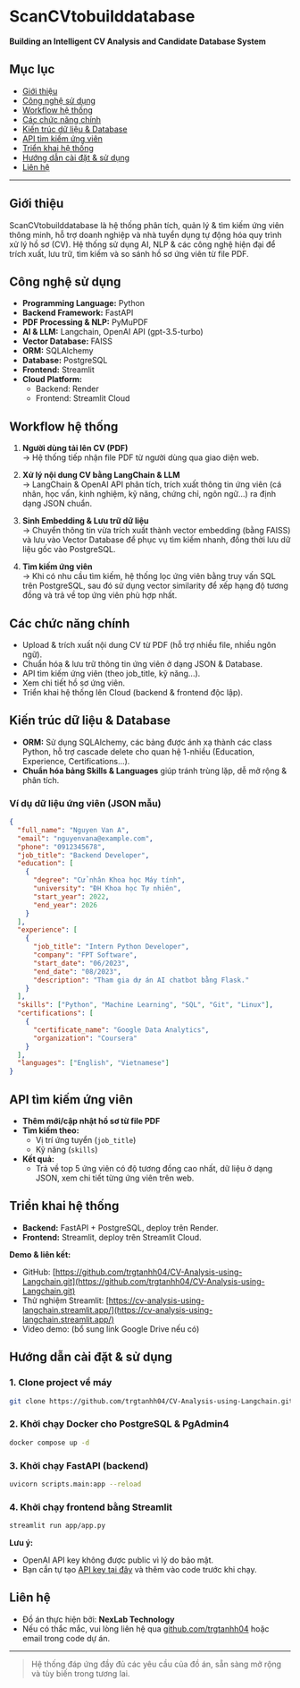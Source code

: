 # ScanCVtobuilddatabase
**Building an Intelligent CV Analysis and Candidate Database System**

## Mục lục
- [Giới thiệu](#giới-thiệu)
- [Công nghệ sử dụng](#công-nghệ-sử-dụng)
- [Workflow hệ thống](#workflow-hệ-thống)
- [Các chức năng chính](#các-chức-năng-chính)
- [Kiến trúc dữ liệu & Database](#kiến-trúc-dữ-liệu--database)
- [API tìm kiếm ứng viên](#api-tìm-kiếm-ứng-viên)
- [Triển khai hệ thống](#triển-khai-hệ-thống)
- [Hướng dẫn cài đặt & sử dụng](#hướng-dẫn-cài-đặt--sử-dụng)
- [Liên hệ](#liên-hệ)

---

## Giới thiệu

ScanCVtobuilddatabase là hệ thống phân tích, quản lý & tìm kiếm ứng viên thông minh, hỗ trợ doanh nghiệp và nhà tuyển dụng tự động hóa quy trình xử lý hồ sơ (CV). Hệ thống sử dụng AI, NLP & các công nghệ hiện đại để trích xuất, lưu trữ, tìm kiếm và so sánh hồ sơ ứng viên từ file PDF.

## Công nghệ sử dụng

- **Programming Language:** Python
- **Backend Framework:** FastAPI
- **PDF Processing & NLP:** PyMuPDF
- **AI & LLM:** Langchain, OpenAI API (gpt-3.5-turbo)
- **Vector Database:** FAISS
- **ORM:** SQLAlchemy
- **Database:** PostgreSQL
- **Frontend:** Streamlit
- **Cloud Platform:** 
  - Backend: Render
  - Frontend: Streamlit Cloud

## Workflow hệ thống

1. **Người dùng tải lên CV (PDF)**  
   → Hệ thống tiếp nhận file PDF từ người dùng qua giao diện web.

2. **Xử lý nội dung CV bằng LangChain & LLM**  
   → LangChain & OpenAI API phân tích, trích xuất thông tin ứng viên (cá nhân, học vấn, kinh nghiệm, kỹ năng, chứng chỉ, ngôn ngữ...) ra định dạng JSON chuẩn.

3. **Sinh Embedding & Lưu trữ dữ liệu**  
   → Chuyển thông tin vừa trích xuất thành vector embedding (bằng FAISS) và lưu vào Vector Database để phục vụ tìm kiếm nhanh, đồng thời lưu dữ liệu gốc vào PostgreSQL.

4. **Tìm kiếm ứng viên**  
   → Khi có nhu cầu tìm kiếm, hệ thống lọc ứng viên bằng truy vấn SQL trên PostgreSQL, sau đó sử dụng vector similarity để xếp hạng độ tương đồng và trả về top ứng viên phù hợp nhất.

## Các chức năng chính

- Upload & trích xuất nội dung CV từ PDF (hỗ trợ nhiều file, nhiều ngôn ngữ).
- Chuẩn hóa & lưu trữ thông tin ứng viên ở dạng JSON & Database.
- API tìm kiếm ứng viên (theo job_title, kỹ năng...).
- Xem chi tiết hồ sơ ứng viên.
- Triển khai hệ thống lên Cloud (backend & frontend độc lập).

## Kiến trúc dữ liệu & Database

- **ORM:** Sử dụng SQLAlchemy, các bảng được ánh xạ thành các class Python, hỗ trợ cascade delete cho quan hệ 1-nhiều (Education, Experience, Certifications...).
- **Chuẩn hóa bảng Skills & Languages** giúp tránh trùng lặp, dễ mở rộng & phân tích.

### Ví dụ dữ liệu ứng viên (JSON mẫu)
```json
{
  "full_name": "Nguyen Van A",
  "email": "nguyenvana@example.com",
  "phone": "0912345678",
  "job_title": "Backend Developer",
  "education": [
    {
      "degree": "Cử nhân Khoa học Máy tính",
      "university": "ĐH Khoa học Tự nhiên",
      "start_year": 2022,
      "end_year": 2026
    }
  ],
  "experience": [
    {
      "job_title": "Intern Python Developer",
      "company": "FPT Software",
      "start_date": "06/2023",
      "end_date": "08/2023",
      "description": "Tham gia dự án AI chatbot bằng Flask."
    }
  ],
  "skills": ["Python", "Machine Learning", "SQL", "Git", "Linux"],
  "certifications": [
    {
      "certificate_name": "Google Data Analytics",
      "organization": "Coursera"
    }
  ],
  "languages": ["English", "Vietnamese"]
}
```

## API tìm kiếm ứng viên

- **Thêm mới/cập nhật hồ sơ từ file PDF**
- **Tìm kiếm theo:**  
  - Vị trí ứng tuyển (`job_title`)
  - Kỹ năng (`skills`)
- **Kết quả:**  
  - Trả về top 5 ứng viên có độ tương đồng cao nhất, dữ liệu ở dạng JSON, xem chi tiết từng ứng viên trên web.

## Triển khai hệ thống

- **Backend:** FastAPI + PostgreSQL, deploy trên Render.
- **Frontend:** Streamlit, deploy trên Streamlit Cloud.

**Demo & liên kết:**
- GitHub: [https://github.com/trgtanhh04/CV-Analysis-using-Langchain.git](https://github.com/trgtanhh04/CV-Analysis-using-Langchain.git)
- Thử nghiệm Streamlit: [https://cv-analysis-using-langchain.streamlit.app/](https://cv-analysis-using-langchain.streamlit.app/)
- Video demo: (bổ sung link Google Drive nếu có)

## Hướng dẫn cài đặt & sử dụng

### 1. Clone project về máy
```bash
git clone https://github.com/trgtanhh04/CV-Analysis-using-Langchain.git
```

### 2. Khởi chạy Docker cho PostgreSQL & PgAdmin4
```bash
docker compose up -d
```

### 3. Khởi chạy FastAPI (backend)
```bash
uvicorn scripts.main:app --reload
```

### 4. Khởi chạy frontend bằng Streamlit
```bash
streamlit run app/app.py
```

**Lưu ý:**  
- OpenAI API key không được public vì lý do bảo mật.  
- Bạn cần tự tạo [API key tại đây](https://platform.openai.com/account/api-keys) và thêm vào code trước khi chạy.

## Liên hệ

- Đồ án thực hiện bởi: **NexLab Technology**
- Nếu có thắc mắc, vui lòng liên hệ qua [github.com/trgtanhh04](https://github.com/trgtanhh04) hoặc email trong code dự án.

---

> Hệ thống đáp ứng đầy đủ các yêu cầu của đồ án, sẵn sàng mở rộng và tùy biến trong tương lai.
